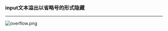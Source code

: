 ### input文本溢出以省略号的形式隐藏
---
![overflow.png](https://github.com/Tanglong9344/HTML-CSS/blob/master/overflow/picture/overflow.png)
